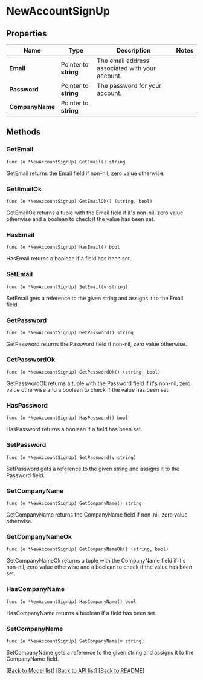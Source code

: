 # NewAccountSignUp

## Properties

Name | Type | Description | Notes
------------ | ------------- | ------------- | -------------
**Email** | Pointer to **string** | The email address associated with your account. | 
**Password** | Pointer to **string** | The password for your account. | 
**CompanyName** | Pointer to **string** |  | 

## Methods

### GetEmail

`func (o *NewAccountSignUp) GetEmail() string`

GetEmail returns the Email field if non-nil, zero value otherwise.

### GetEmailOk

`func (o *NewAccountSignUp) GetEmailOk() (string, bool)`

GetEmailOk returns a tuple with the Email field if it's non-nil, zero value otherwise
and a boolean to check if the value has been set.

### HasEmail

`func (o *NewAccountSignUp) HasEmail() bool`

HasEmail returns a boolean if a field has been set.

### SetEmail

`func (o *NewAccountSignUp) SetEmail(v string)`

SetEmail gets a reference to the given string and assigns it to the Email field.

### GetPassword

`func (o *NewAccountSignUp) GetPassword() string`

GetPassword returns the Password field if non-nil, zero value otherwise.

### GetPasswordOk

`func (o *NewAccountSignUp) GetPasswordOk() (string, bool)`

GetPasswordOk returns a tuple with the Password field if it's non-nil, zero value otherwise
and a boolean to check if the value has been set.

### HasPassword

`func (o *NewAccountSignUp) HasPassword() bool`

HasPassword returns a boolean if a field has been set.

### SetPassword

`func (o *NewAccountSignUp) SetPassword(v string)`

SetPassword gets a reference to the given string and assigns it to the Password field.

### GetCompanyName

`func (o *NewAccountSignUp) GetCompanyName() string`

GetCompanyName returns the CompanyName field if non-nil, zero value otherwise.

### GetCompanyNameOk

`func (o *NewAccountSignUp) GetCompanyNameOk() (string, bool)`

GetCompanyNameOk returns a tuple with the CompanyName field if it's non-nil, zero value otherwise
and a boolean to check if the value has been set.

### HasCompanyName

`func (o *NewAccountSignUp) HasCompanyName() bool`

HasCompanyName returns a boolean if a field has been set.

### SetCompanyName

`func (o *NewAccountSignUp) SetCompanyName(v string)`

SetCompanyName gets a reference to the given string and assigns it to the CompanyName field.


[[Back to Model list]](../README.md#documentation-for-models) [[Back to API list]](../README.md#documentation-for-api-endpoints) [[Back to README]](../README.md)


